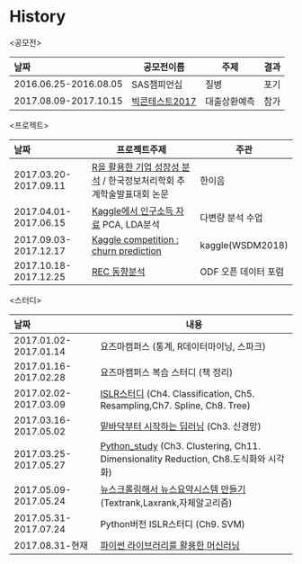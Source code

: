 # History


<공모전>

| 날짜                    | 공모전이름                                    | 주제     | 결과   |
| :--------------------- | ---------------------------------------- | ------ | ---- |
| 2016.06.25-2016.08.05 | SAS챔피언십                                  | 질병     | 포기   |
| 2017.08.09-2017.10.15 | [빅콘테스트2017](https://github.com/RyuJiseung/BigCon2017) | 대출상환예측 | 참가   |


<프로젝트>

| 날짜                      | 프로젝트주제                                   | 주관            |
| :------------------------ | -------------------------------------------- | ------------- |
| 2017.03.20-2017.09.11      | [R을 활용한 기업 성장성 분석](https://github.com/RyuJiseung/Analysis_StockPrice_UpDown) / 한국정보처리학회 추계학술발표대회 논문 | 한이음           |
| 2017.04.01-2017.06.15      | [Kaggle에서 인구소득 자료](https://github.com/RyuJiseung/Kaggle-Income_data) PCA, LDA분석 | 다변량 분석 수업     |
| 2017.09.03-2017.12.17      | [Kaggle competition : churn prediction](https://github.com/RyuJiseung/WSDM_2018)    | kaggle(WSDM2018)        |
| 2017.10.18-2017.12.25      | [REC 동향분석](https://ryujiseung.github.io/ODF-Working-Group/)    | ODF 오픈 데이터 포럼 |
 

<스터디>

| 날짜                   | 내용                                       |
| :------------------- | ---------------------------------------- |
| 2017.01.02-2017.01.14   | 요즈마캠퍼스 (통계, R데이터마이닝, 스파크)                |
| 2017.01.16-2017.02.28  | 요즈마캠퍼스 복습 스터디 (책 정리)                     |
| 2017.02.02-2017.03.09    | [ISLR스터디](https://github.com/RyuJiseung/ISLR) (Ch4. Classification, Ch5. Resampling,Ch7. Spline, Ch8. Tree) |
| 2017.03.16-2017.05.02   | [밑바닥부터 시작하는 딥러닝](https://github.com/RyuJiseung/Deep_learning) (Ch3. 신경망) |
| 2017.03.25-2017.05.27 | [Python_study](https://github.com/RyuJiseung/Python_Study_2016) (Ch3. Clustering, Ch11. Dimensionality Reduction, Ch8.도식화와 시각화) |
| 2017.05.09-2017.05.24   | [뉴스크롤링해서 뉴스요약시스템 만들기](https://github.com/RyuJiseung/NewsCrawling) (Textrank,Laxrank,자체알고리즘) |
| 2017.05.31-2017.07.24  | Python버전 ISLR스터디 (Ch9. SVM)              |
| 2017.08.31-현재         | [파이썬 라이브러리를 활용한 머신러닝](https://github.com/RyuJiseung/Machine-Learning-with-Python) |


